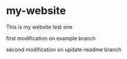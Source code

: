 # my-website

This is my website test one

first modification on example branch

second modification on update-readme branch
